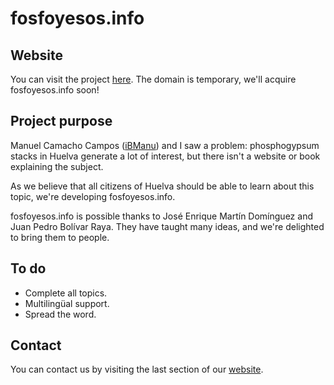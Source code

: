 # fosfoyesos.info

## Website

You can visit the project [here](https://tintobit.biz/). The domain is temporary, we'll acquire fosfoyesos.info soon!

## Project purpose

Manuel Camacho Campos ([iBManu](https://github.com/iBManu)) and I saw a problem: phosphogypsum stacks in Huelva generate a lot of interest, but there isn't a website or book explaining the subject.

As we believe that all citizens of Huelva should be able to learn about this topic, we're developing fosfoyesos.info.

fosfoyesos.info is possible thanks to José Enrique Martín Domínguez and Juan Pedro Bolívar Raya. They have taught many ideas, and we're delighted to bring them to people.

## To do

- Complete all topics.
- Multilingüal support.
- Spread the word.

## Contact

You can contact us by visiting the last section of our [website](https://tintobit.biz/).
